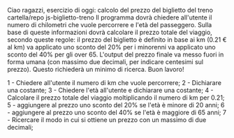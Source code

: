 Ciao ragazzi,
esercizio di oggi: calcolo del prezzo del biglietto del treno
cartella/repo js-biglietto-treno
Il programma dovrà chiedere all'utente il numero di chilometri che vuole percorrere e l'età del passeggero.
Sulla base di queste informazioni dovrà calcolare il prezzo totale del viaggio, secondo queste regole:
il prezzo del biglietto è definito in base ai km (0.21 € al km)
va applicato uno sconto del 20% per i minorenni
va applicato uno sconto del 40% per gli over 65.
L'output del prezzo finale va messo fuori in forma umana (con massimo due decimali, per indicare centesimi sul prezzo). Questo richiederà un minimo di ricerca.
Buon lavoro!

1 - Chiedere all'utente il numero di km che vuole percorrere;
2 - Dichiarare una costante;
3 - Chiedere l'età all'utente e dichiarare una costante;
4 - Calcolare il prezzo totale del viaggio moltiplicando il numero di km per 0.21;
5 - aggiungere al prezzo uno sconto del 20% se l'età è minore di 20 anni;
6 - aggiungere al prezzo uno sconto del 40% se l'età è maggiore di 65 anni;
7 - Ricercare il modo in cui si ottiene un prezzo con un massimo di due decimali;